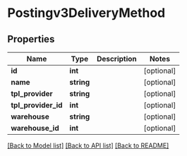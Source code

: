 # Postingv3DeliveryMethod

## Properties
Name | Type | Description | Notes
------------ | ------------- | ------------- | -------------
**id** | **int** |  | [optional] 
**name** | **string** |  | [optional] 
**tpl_provider** | **string** |  | [optional] 
**tpl_provider_id** | **int** |  | [optional] 
**warehouse** | **string** |  | [optional] 
**warehouse_id** | **int** |  | [optional] 

[[Back to Model list]](../README.md#documentation-for-models) [[Back to API list]](../README.md#documentation-for-api-endpoints) [[Back to README]](../README.md)



